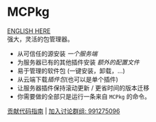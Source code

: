 # MCPkg
[ENGLISH HERE](./README_EN.md)  
强大，灵活的包管理器。  
 * 从可信任的源安装 *一个服务端*
 * 为服务器已有的其他插件安装 *额外的配置文件*
 * 易于管理的软件包 (一键安装，卸载，...)
 * 从云端下载*插件包*(也可以是单个插件)
 * 让服务器插件保持滚动更新 / 更省时间的版本迁移
 * 你需要做的全部只是运行一条来自 `MCPkg` 的命令。

[贡献代码指南](./CONTRIBUTING.md) | [加入讨论群组: 991275096](https://jq.qq.com/?_wv=1027&k=wQu1waPr)
